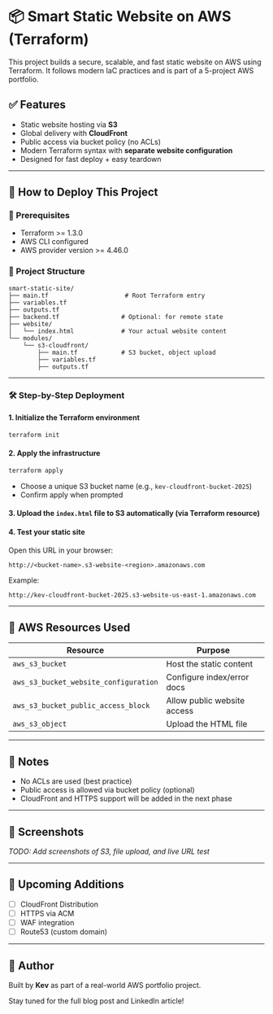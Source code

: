 
# 📦 Smart Static Website on AWS (Terraform)

This project builds a secure, scalable, and fast static website on AWS using Terraform. It follows modern IaC practices and is part of a 5-project AWS portfolio.

## ✅ Features
- Static website hosting via **S3**
- Global delivery with **CloudFront**
- Public access via bucket policy (no ACLs)
- Modern Terraform syntax with **separate website configuration**
- Designed for fast deploy + easy teardown

---

## 🚀 How to Deploy This Project

### 🧱 Prerequisites
- Terraform >= 1.3.0
- AWS CLI configured
- AWS provider version >= 4.46.0

### 📁 Project Structure
```
smart-static-site/
├── main.tf                     # Root Terraform entry
├── variables.tf
├── outputs.tf
├── backend.tf                 # Optional: for remote state
├── website/
│   └── index.html             # Your actual website content
└── modules/
    └── s3-cloudfront/
        ├── main.tf            # S3 bucket, object upload
        ├── variables.tf
        ├── outputs.tf
```

---

### 🛠 Step-by-Step Deployment

#### 1. Initialize the Terraform environment
```bash
terraform init
```

#### 2. Apply the infrastructure
```bash
terraform apply
```
- Choose a unique S3 bucket name (e.g., `kev-cloudfront-bucket-2025`)
- Confirm apply when prompted

#### 3. Upload the `index.html` file to S3 automatically (via Terraform resource)

#### 4. Test your static site
Open this URL in your browser:
```
http://<bucket-name>.s3-website-<region>.amazonaws.com
```
Example:
```
http://kev-cloudfront-bucket-2025.s3-website-us-east-1.amazonaws.com
```

---

## 🧠 AWS Resources Used
| Resource                         | Purpose                          |
|----------------------------------|----------------------------------|
| `aws_s3_bucket`                 | Host the static content          |
| `aws_s3_bucket_website_configuration` | Configure index/error docs       |
| `aws_s3_bucket_public_access_block` | Allow public website access      |
| `aws_s3_object`                 | Upload the HTML file             |

---

## 📌 Notes
- No ACLs are used (best practice)
- Public access is allowed via bucket policy (optional)
- CloudFront and HTTPS support will be added in the next phase

---

## 📸 Screenshots
_TODO: Add screenshots of S3, file upload, and live URL test_

---

## 🧩 Upcoming Additions
- [ ] CloudFront Distribution
- [ ] HTTPS via ACM
- [ ] WAF integration
- [ ] Route53 (custom domain)

---

## 💼 Author
Built by **Kev** as part of a real-world AWS portfolio project.

Stay tuned for the full blog post and LinkedIn article!
